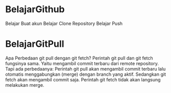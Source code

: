 # BelajarGithub
Belajar Buat akun
Belajar Clone Repository
Belajar Push

# BelajarGitPull
Apa Perbedaan git pull dengan git fetch?
Perintah git pull dan git fetch fungsinya sama. Yaitu mengambil commit terbaru dari remote repository.
Tapi ada perbedaanya:
Perintah git pull akan mengambil commit terbaru lalu otomatis menggabungkan (merge) dengan branch yang aktif.
Sedangkan git fetch akan mengambil commit saja. Perintah git fetch tidak akan langsung melakukan merge.
